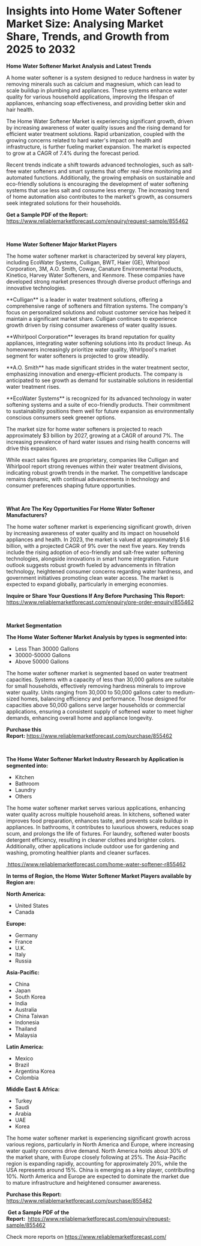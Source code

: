 <p><h1>Insights into Home Water Softener Market Size: Analysing Market Share, Trends, and Growth from 2025 to 2032</h1></p><p><strong>Home Water Softener Market Analysis and Latest Trends</strong></p>
<p><p>A home water softener is a system designed to reduce hardness in water by removing minerals such as calcium and magnesium, which can lead to scale buildup in plumbing and appliances. These systems enhance water quality for various household applications, improving the lifespan of appliances, enhancing soap effectiveness, and providing better skin and hair health.</p><p>The Home Water Softener Market is experiencing significant growth, driven by increasing awareness of water quality issues and the rising demand for efficient water treatment solutions. Rapid urbanization, coupled with the growing concerns related to hard water's impact on health and infrastructure, is further fueling market expansion. The market is expected to grow at a CAGR of 7.4% during the forecast period. </p><p>Recent trends indicate a shift towards advanced technologies, such as salt-free water softeners and smart systems that offer real-time monitoring and automated functions. Additionally, the growing emphasis on sustainable and eco-friendly solutions is encouraging the development of water softening systems that use less salt and consume less energy. The increasing trend of home automation also contributes to the market's growth, as consumers seek integrated solutions for their households.</p></p>
<p><strong>Get a Sample PDF of the Report:&nbsp;</strong> <a href="https://www.reliablemarketforecast.com/enquiry/request-sample/855462?utm_campaign=2853&utm_medium=2&utm_source=Github&utm_content=ia&utm_term=05042025&utm_id=home-water-softener">https://www.reliablemarketforecast.com/enquiry/request-sample/855462</a></p>
<p>&nbsp;</p>
<p><strong>Home Water Softener Major Market Players</strong></p>
<p><p>The home water softener market is characterized by several key players, including EcoWater Systems, Culligan, BWT, Haier (GE), Whirlpool Corporation, 3M, A.O. Smith, Coway, Canature Environmental Products, Kinetico, Harvey Water Softeners, and Kenmore. These companies have developed strong market presences through diverse product offerings and innovative technologies.</p><p>**Culligan** is a leader in water treatment solutions, offering a comprehensive range of softeners and filtration systems. The company's focus on personalized solutions and robust customer service has helped it maintain a significant market share. Culligan continues to experience growth driven by rising consumer awareness of water quality issues.</p><p>**Whirlpool Corporation** leverages its brand reputation for quality appliances, integrating water softening solutions into its product lineup. As homeowners increasingly prioritize water quality, Whirlpool's market segment for water softeners is projected to grow steadily.</p><p>**A.O. Smith** has made significant strides in the water treatment sector, emphasizing innovation and energy-efficient products. The company is anticipated to see growth as demand for sustainable solutions in residential water treatment rises.</p><p>**EcoWater Systems** is recognized for its advanced technology in water softening systems and a suite of eco-friendly products. Their commitment to sustainability positions them well for future expansion as environmentally conscious consumers seek greener options.</p><p>The market size for home water softeners is projected to reach approximately $3 billion by 2027, growing at a CAGR of around 7%. The increasing prevalence of hard water issues and rising health concerns will drive this expansion. </p><p>While exact sales figures are proprietary, companies like Culligan and Whirlpool report strong revenues within their water treatment divisions, indicating robust growth trends in the market. The competitive landscape remains dynamic, with continual advancements in technology and consumer preferences shaping future opportunities.</p></p>
<p>&nbsp;</p>
<p><strong>What Are The Key Opportunities For Home Water Softener Manufacturers?</strong></p>
<p><p>The home water softener market is experiencing significant growth, driven by increasing awareness of water quality and its impact on household appliances and health. In 2023, the market is valued at approximately $1.6 billion, with a projected CAGR of 9% over the next five years. Key trends include the rising adoption of eco-friendly and salt-free water softening technologies, alongside innovations in smart home integration. Future outlook suggests robust growth fueled by advancements in filtration technology, heightened consumer concerns regarding water hardness, and government initiatives promoting clean water access. The market is expected to expand globally, particularly in emerging economies.</p></p>
<p><strong>Inquire or Share Your Questions If Any Before Purchasing This Report:</strong> <a href="https://www.reliablemarketforecast.com/enquiry/pre-order-enquiry/855462?utm_campaign=2853&utm_medium=2&utm_source=Github&utm_content=ia&utm_term=05042025&utm_id=home-water-softener">https://www.reliablemarketforecast.com/enquiry/pre-order-enquiry/855462</a></p>
<p>&nbsp;</p>
<p><strong>Market Segmentation</strong></p>
<p><strong>The Home Water Softener Market Analysis by types is segmented into:</strong></p>
<p><ul><li>Less Than 30000 Gallons</li><li>30000-50000 Gallons</li><li>Above 50000 Gallons</li></ul></p>
<p><p>The home water softener market is segmented based on water treatment capacities. Systems with a capacity of less than 30,000 gallons are suitable for small households, effectively removing hardness minerals to improve water quality. Units ranging from 30,000 to 50,000 gallons cater to medium-sized homes, balancing efficiency and performance. Those designed for capacities above 50,000 gallons serve larger households or commercial applications, ensuring a consistent supply of softened water to meet higher demands, enhancing overall home and appliance longevity.</p></p>
<p><strong>Purchase this Report:&nbsp;</strong><a href="https://www.reliablemarketforecast.com/purchase/855462?utm_campaign=2853&utm_medium=2&utm_source=Github&utm_content=ia&utm_term=05042025&utm_id=home-water-softener">https://www.reliablemarketforecast.com/purchase/855462</a></p>
<p>&nbsp;</p>
<p><strong>The Home Water Softener Market Industry Research by Application is segmented into:</strong></p>
<p><ul><li>Kitchen</li><li>Bathroom</li><li>Laundry</li><li>Others</li></ul></p>
<p><p>The home water softener market serves various applications, enhancing water quality across multiple household areas. In kitchens, softened water improves food preparation, enhances taste, and prevents scale buildup in appliances. In bathrooms, it contributes to luxurious showers, reduces soap scum, and prolongs the life of fixtures. For laundry, softened water boosts detergent efficiency, resulting in cleaner clothes and brighter colors. Additionally, other applications include outdoor use for gardening and washing, promoting healthier plants and cleaner surfaces.</p></p>
<p><a href="https://www.reliablemarketforecast.com/home-water-softener-r855462?utm_campaign=2853&utm_medium=2&utm_source=Github&utm_content=ia&utm_term=05042025&utm_id=home-water-softener">&nbsp;https://www.reliablemarketforecast.com/home-water-softener-r855462</a></p>
<p><strong>In terms of Region, the Home Water Softener Market Players available by Region are:</strong></p>
<p>
    <p> <strong> North America: </strong>
        <ul>
            <li>United States</li>
            <li>Canada</li>
        </ul>
        </p> 
    <p> <strong> Europe: </strong>
        <ul>
            <li>Germany</li>
            <li>France</li>
            <li>U.K.</li>
            <li>Italy</li>
            <li>Russia</li>
        </ul>
        </p> 
    <p> <strong> Asia-Pacific: </strong>
        <ul>
            <li>China</li>
            <li>Japan</li>
            <li>South Korea</li>
            <li>India</li>
            <li>Australia</li>
            <li>China Taiwan</li>
            <li>Indonesia</li>
            <li>Thailand</li>
            <li>Malaysia</li>
        </ul>
        </p> 
    <p> <strong> Latin America: </strong>
        <ul>
            <li>Mexico</li>
            <li>Brazil</li>
            <li>Argentina Korea</li>
            <li>Colombia</li>
        </ul>
        </p> 
    <p> <strong> Middle East & Africa: </strong>
        <ul>
            <li>Turkey</li>
            <li>Saudi</li>
            <li>Arabia</li>
            <li>UAE</li>
            <li>Korea</li>
        </ul>
    </p>
    </p>
<p><p>The home water softener market is experiencing significant growth across various regions, particularly in North America and Europe, where increasing water quality concerns drive demand. North America holds about 30% of the market share, with Europe closely following at 25%. The Asia-Pacific region is expanding rapidly, accounting for approximately 20%, while the USA represents around 15%. China is emerging as a key player, contributing 10%. North America and Europe are expected to dominate the market due to mature infrastructure and heightened consumer awareness.</p></p>
<p><strong>Purchase this Report: </strong><a href="https://www.reliablemarketforecast.com/purchase/855462?utm_campaign=2853&utm_medium=2&utm_source=Github&utm_content=ia&utm_term=05042025&utm_id=home-water-softener">https://www.reliablemarketforecast.com/purchase/855462</a></p>
<p>&nbsp;<strong>Get a Sample PDF of the Report:&nbsp;&nbsp;</strong><a href="https://www.reliablemarketforecast.com/enquiry/request-sample/855462?utm_campaign=2853&utm_medium=2&utm_source=Github&utm_content=ia&utm_term=05042025&utm_id=home-water-softener">https://www.reliablemarketforecast.com/enquiry/request-sample/855462</a></p>
<p><strong></strong></p>
<p>Check more reports on <a href="https://www.reliablemarketforecast.com/?utm_campaign=2853&utm_medium=2&utm_source=Github&utm_content=ia&utm_term=05042025&utm_id=home-water-softener">https://www.reliablemarketforecast.com/</a></p>